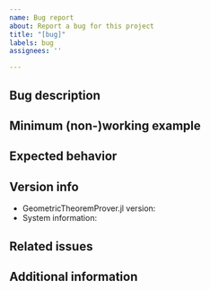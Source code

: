 ```yaml
---
name: Bug report
about: Report a bug for this project
title: "[bug]"
labels: bug
assignees: ''

---
```


## Bug description
<!-- A clear and concise description of what the bug is. -->

## Minimum (non-)working example
<!-- A short code snippet demonstrating the bug, e.g. a snapshot from the REPL (make sure to include the whole error stracktrace) or a link to a notebook/script to reproduce the bug -->

## Expected behavior
<!-- A clear and concise description of what you expected to happen. -->

## Version info
<!-- For the system information, type `versioninfo()` in the Julia REPL and copy-paste the output. -->

 - GeometricTheoremProver.jl version:
 - System information:

## Related issues
<!-- if you already know or suspect some existing issues are related to this, please mention those here, otherwise leave blank -->

## Additional information
<!-- Add any other useful information -->
